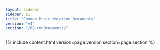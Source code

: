 ```yaml
---
layout: sidebar
sidebar: s1
title: "Common Music Notation Ornaments"
version: "v4"
section: "/08-cmnOrnaments/"
---
```

{% include content.html version=page.version section=page.section %}